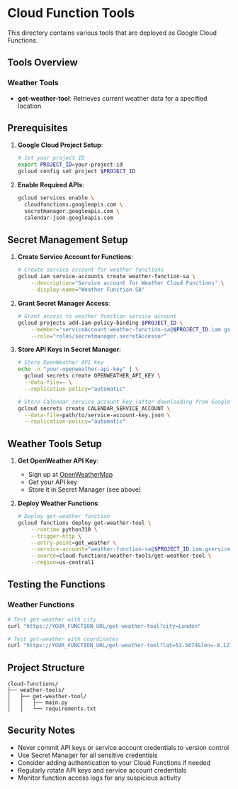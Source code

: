 # Cloud Function Tools

This directory contains various tools that are deployed as Google Cloud Functions.

## Tools Overview

### Weather Tools
- **get-weather-tool**: Retrieves current weather data for a specified location

## Prerequisites

1. **Google Cloud Project Setup**:
   ```bash
   # Set your project ID
   export PROJECT_ID=your-project-id
   gcloud config set project $PROJECT_ID
   ```

2. **Enable Required APIs**:
   ```bash
   gcloud services enable \
     cloudfunctions.googleapis.com \
     secretmanager.googleapis.com \
     calendar-json.googleapis.com
   ```

## Secret Management Setup

1. **Create Service Account for Functions**:
   ```bash
   # Create service account for weather functions
   gcloud iam service-accounts create weather-function-sa \
       --description="Service account for Weather Cloud Functions" \
       --display-name="Weather Function SA"
   ```

2. **Grant Secret Manager Access**:
   ```bash
   # Grant access to weather function service account
   gcloud projects add-iam-policy-binding $PROJECT_ID \
       --member="serviceAccount:weather-function-sa@$PROJECT_ID.iam.gserviceaccount.com" \
       --role="roles/secretmanager.secretAccessor"
   ```

3. **Store API Keys in Secret Manager**:
   ```bash
   # Store OpenWeather API key
   echo -n "your-openweather-api-key" | \
     gcloud secrets create OPENWEATHER_API_KEY \
     --data-file=- \
     --replication-policy="automatic"

   # Store Calendar service account key (after downloading from Google Cloud Console)
   gcloud secrets create CALENDAR_SERVICE_ACCOUNT \
     --data-file=path/to/service-account-key.json \
     --replication-policy="automatic"
   ```

## Weather Tools Setup

1. **Get OpenWeather API Key**:
   - Sign up at [OpenWeatherMap](https://openweathermap.org/api)
   - Get your API key
   - Store it in Secret Manager (see above)

2. **Deploy Weather Functions**:
   ```bash
   # Deploy get-weather function
   gcloud functions deploy get-weather-tool \
       --runtime python310 \
       --trigger-http \
       --entry-point=get_weather \
       --service-account="weather-function-sa@$PROJECT_ID.iam.gserviceaccount.com" \
       --source=cloud-functions/weather-tools/get-weather-tool \
       --region=us-central1
   ```

## Testing the Functions

### Weather Functions
```bash
# Test get-weather with city
curl "https://YOUR_FUNCTION_URL/get-weather-tool?city=London"

# Test get-weather with coordinates
curl "https://YOUR_FUNCTION_URL/get-weather-tool?lat=51.5074&lon=-0.1278"
```

## Project Structure
```
cloud-functions/
├── weather-tools/
│   ├── get-weather-tool/
│   │   ├── main.py
│   │   └── requirements.txt
```

## Security Notes
- Never commit API keys or service account credentials to version control
- Use Secret Manager for all sensitive credentials
- Consider adding authentication to your Cloud Functions if needed
- Regularly rotate API keys and service account credentials
- Monitor function access logs for any suspicious activity 